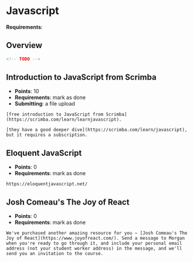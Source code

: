 # Javascript

**Requirements**:

## Overview
```md
<!-- TODO -->
```

## Introduction to JavaScript from Scrimba
- **Points**: 10
- **Requirements**: mark as done
- **Submitting**: a file upload
```
[free introduction to JavaScript from Scrimba](https://scrimba.com/learn/learnjavascript). 

[they have a good deeper dive](https://scrimba.com/learn/javascript), but it requires a subscription. 

```

## Eloquent JavaScript
- **Points**: 0
- **Requirements**: mark as done
```
https://eloquentjavascript.net/
```

## Josh Comeau's The Joy of React
- **Points**: 0
- **Requirements**: mark as done
```
We've purchased another amazing resource for you — [Josh Comeau's The Joy of React](https://www.joyofreact.com/). Send a message to Morgan when you're ready to go through it, and include your personal email address (not your student worker address) in the message, and we'll send you an invitation to the course.
```

<!-- TODO: React.js with a REST API https://github.com/DPI-WE/curriculum/issues/25 -->
<!-- TODO: [Next.js (Javascript)](https://nextjs.org/) -->
<!-- TODO: [MEAN / MERN / MEVN (Javascript)](https://www.mongodb.com/languages/mean-stack-tutorial) -->

